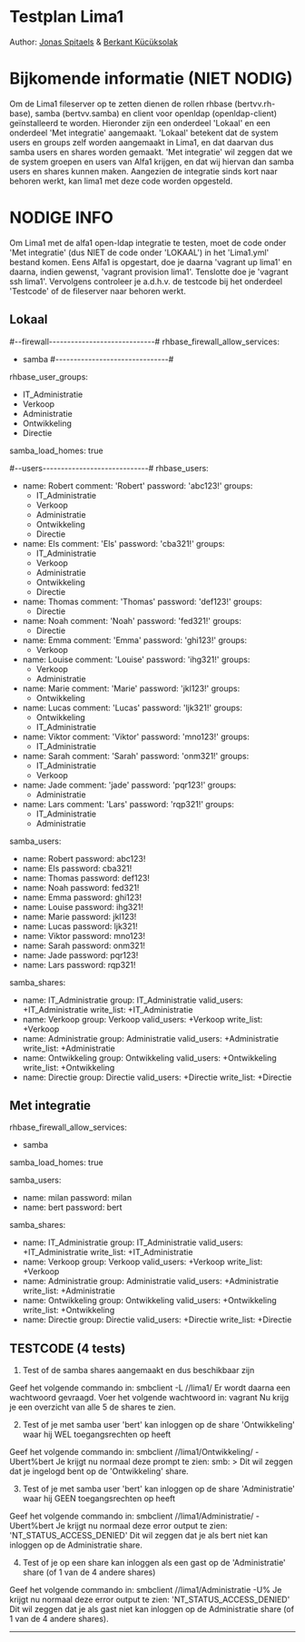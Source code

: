 # Testplan Lima1

Author: [Jonas Spitaels](https://github.com/JonasSpitaels) & [Berkant Kücüksolak](https://github.com/BerkantKs)





# Bijkomende informatie (NIET NODIG)

Om de Lima1 fileserver op te zetten dienen de rollen rhbase (bertvv.rh-base), samba (bertvv.samba) en client voor openldap (openldap-client) geïnstalleerd te worden. Hieronder zijn een onderdeel 'Lokaal' en een onderdeel 'Met integratie' aangemaakt. 'Lokaal' betekent dat de system users en groups zelf worden aangemaakt in Lima1, en dat daarvan dus samba users en shares worden gemaakt. 'Met integratie' wil zeggen dat we de system groepen en users van Alfa1 krijgen, en dat wij hiervan dan samba users en shares kunnen maken. Aangezien de integratie sinds kort naar behoren werkt, kan lima1 met deze code worden opgesteld.




# NODIGE INFO

Om Lima1 met de alfa1 open-ldap integratie te testen, moet de code onder 'Met integratie' (dus NIET de code onder 'LOKAAL') in het 'Lima1.yml' bestand komen. Eens Alfa1 is opgestart, doe je daarna 'vagrant up lima1' en daarna, indien gewenst, 'vagrant provision lima1'. Tenslotte doe je 'vagrant ssh lima1'. Vervolgens controleer je a.d.h.v. de testcode bij het onderdeel 'Testcode' of de fileserver naar behoren werkt.




## Lokaal




#--firewall-----------------------------#
rhbase_firewall_allow_services:
  - samba
#-------------------------------#

rhbase_user_groups:
  - IT_Administratie
  - Verkoop
  - Administratie
  - Ontwikkeling
  - Directie 

samba_load_homes: true

#--users-----------------------------#
rhbase_users: 
  - name: Robert
    comment: 'Robert'
    password: 'abc123!'
    groups: 
      - IT_Administratie
      - Verkoop
      - Administratie
      - Ontwikkeling
      - Directie
  - name: Els
    comment: 'Els'
    password: 'cba321!'
    groups: 
      - IT_Administratie
      - Verkoop
      - Administratie
      - Ontwikkeling
      - Directie
  - name: Thomas
    comment: 'Thomas'
    password: 'def123!'
    groups: 
      - Directie
  - name: Noah
    comment: 'Noah'
    password: 'fed321!'
    groups: 
      - Directie
  - name: Emma
    comment: 'Emma'
    password: 'ghi123!'
    groups: 
      - Verkoop
  - name: Louise
    comment: 'Louise'
    password: 'ihg321!'
    groups: 
      - Verkoop
      - Administratie
  - name: Marie
    comment: 'Marie'
    password: 'jkl123!'
    groups: 
      - Ontwikkeling
  - name: Lucas
    comment: 'Lucas'
    password: 'ljk321!'
    groups: 
      - Ontwikkeling
      - IT_Administratie
  - name: Viktor
    comment: 'Viktor'
    password: 'mno123!'
    groups: 
      - IT_Administratie
  - name: Sarah
    comment: 'Sarah'
    password: 'onm321!'
    groups: 
      - IT_Administratie
      - Verkoop
  - name: Jade
    comment: 'jade'
    password: 'pqr123!'
    groups: 
      - Administratie
  - name: Lars
    comment: 'Lars'
    password: 'rqp321!'
    groups: 
      - IT_Administratie
      - Administratie
     


samba_users:
  - name: Robert
    password: abc123!
  - name: Els
    password: cba321!
  - name: Thomas
    password: def123!
  - name: Noah
    password: fed321!
  - name: Emma
    password: ghi123!
  - name: Louise
    password: ihg321!
  - name: Marie
    password: jkl123!
  - name: Lucas
    password: ljk321!
  - name: Viktor
    password: mno123!
  - name: Sarah
    password: onm321!
  - name: Jade
    password: pqr123!
  - name: Lars
    password: rqp321!

samba_shares:
  - name: IT_Administratie
    group: IT_Administratie
    valid_users: +IT_Administratie
    write_list: +IT_Administratie
  - name: Verkoop
    group: Verkoop
    valid_users: +Verkoop
    write_list: +Verkoop
  - name: Administratie
    group: Administratie
    valid_users: +Administratie
    write_list: +Administratie
  - name: Ontwikkeling
    group: Ontwikkeling
    valid_users: +Ontwikkeling
    write_list: +Ontwikkeling
  - name: Directie
    group: Directie
    valid_users: +Directie
    write_list: +Directie





## Met integratie


rhbase_firewall_allow_services:
  - samba

samba_load_homes: true

samba_users:
  - name: milan
    password: milan
  - name: bert
    password: bert 

samba_shares:
  - name: IT_Administratie
    group: IT_Administratie
    valid_users: +IT_Administratie
    write_list: +IT_Administratie
  - name: Verkoop
    group: Verkoop
    valid_users: +Verkoop
    write_list: +Verkoop
  - name: Administratie
    group: Administratie
    valid_users: +Administratie
    write_list: +Administratie
  - name: Ontwikkeling
    group: Ontwikkeling
    valid_users: +Ontwikkeling
    write_list: +Ontwikkeling
  - name: Directie
    group: Directie
    valid_users: +Directie
    write_list: +Directie




## TESTCODE (4 tests)

1. Test of de samba shares aangemaakt en dus beschikbaar zijn

Geef het volgende commando in: smbclient -L //lima1/
Er wordt daarna een wachtwoord gevraagd. Voer het volgende wachtwoord in: vagrant
Nu krijg je een overzicht van alle 5 de shares te zien.


2.  Test of je met samba user 'bert' kan inloggen op de share 'Ontwikkeling' waar hij WEL toegangsrechten op heeft

Geef het volgende commando in: smbclient //lima1/Ontwikkeling/ -Ubert%bert
Je krijgt nu normaal deze prompt te zien: smb: \>
Dit wil zeggen dat je ingelogd bent op de 'Ontwikkeling' share.


3. Test of je met samba user 'bert' kan inloggen op de share 'Administratie' waar hij GEEN toegangsrechten op heeft

Geef het volgende commando in: smbclient //lima1/Administratie/ -Ubert%bert
Je krijgt nu normaal deze error output te zien: 'NT_STATUS_ACCESS_DENIED'
Dit wil zeggen dat je als bert niet kan inloggen op de Administratie share.


4.  Test of je op een share kan inloggen als een gast op de 'Administratie' share  (of 1 van de 4 andere shares)

Geef het volgende commando in: smbclient //lima1/Administratie -U%
Je krijgt nu normaal deze error output te zien: 'NT_STATUS_ACCESS_DENIED'
Dit wil zeggen dat je als gast niet kan inloggen op de Administratie share (of 1 van de 4 andere shares).


---
